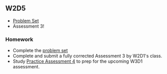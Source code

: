 ## W2D5

+ [Problem Set][w2d5-pset]
+ Assessment 3!


### Homework
+ Complete the [problem set][w2d5-pset]
+ Complete and submit a fully corrected Assessment 3 by W2D1's class.
+ Study [Practice Assessment 4][practice-4] to prep for the upcoming W3D1 assessment.

[w2d5-pset]: ./w2d5_pset.zip
[practice-4]: /practice_assessments/practice_4
